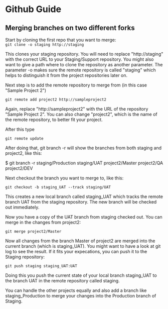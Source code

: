 # Github Guide

## Merging branches on two different forks

Start by cloning the first repo that you want to merge:<br>
``` git clone -o staging http://staging ```

This clones your staging repository. You will need to replace "http://staging" with the correct URL to your Staging/Support repository. You might also want to give a path where to clone the repository as another parameter. The parameter -o makes sure the remote repository is called "staging" which helps to distinguish it from the project repositories later on.

Next step is to add the remote repository to merge from (in this case "Sample Project 2")

``` git remote add project2 http://sampleproject2 ```

Again, replace "http://sampleproject2" with the URL of the repository "Sample Project 2". You can also change "project2", which is the name of the remote repository, to better fit your project.

After this type

``` git remote update ```

After doing that, git branch -r will show the branches from both staging and project2, like this:

$ git branch -r
staging/Production
staging/UAT
project2/Master
project2/QA
project2/DEV

Next checkout the branch you want to merge to, like this:

``` git checkout -b staging_UAT --track staging/UAT ```

This creates a new local branch called staging_UAT which tracks the remote branch UAT from the staging repository. The new branch will be checked out immediately.

Now you have a copy of the UAT branch from staging checked out. You can merge in the changes from project2:

``` git merge project2/Master ```

Now all changes from the branch Master of project2 are merged into the current branch (which is staging_UAT). You might want to have a look at git log to see the result. If it fits your expecations, you can push it to the Staging repository:

``` git push staging staging_UAT:UAT ```

Doing this you push the current state of your local branch staging_UAT to the branch UAT in the remote repository called staging.

You can handle the other projects equally and also add a branch like staging_Production to merge your changes into the Production branch of Staging.
